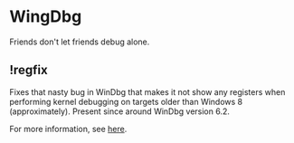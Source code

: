# WingDbg
Friends don't let friends debug alone.


## !regfix
Fixes that nasty bug in WinDbg that makes it not show any
registers when performing kernel debugging on targets older
than Windows 8 (approximately). Present since around WinDbg version 6.2.

For more information, see [here][1].


  [1]: http://stackoverflow.com/q/35961246/851560
